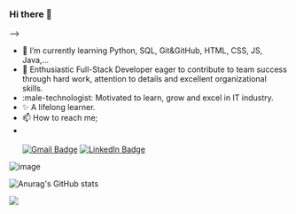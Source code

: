 ### Hi there 👋

<!--
**brkdkmn/brkdkmn** is a ✨ _special_ ✨ repository because its `README.md` (this file) appears on your GitHub profile.

Here are some ideas to get you started:

- 🔭 I’m currently working on ...
- 🌱 I’m currently learning ...
- 👯 I’m looking to collaborate on ...
- 🤔 I’m looking for help with ...
- 💬 Ask me about ...
- 📫 How to reach me: ...
- 😄 Pronouns: ...
- ⚡ Fun fact: ...
-->
-->
- :seedling: I’m currently learning Python, SQL, Git&GitHub, HTML, CSS, JS, Java,...
- :dancers: Enthusiastic Full-Stack Developer eager to contribute to team success through hard work, attention to details and excellent organizational skills.
- :male-technologist: Motivated to learn, grow and excel in IT industry.
- :sparkles: A lifelong learner.
- :mailbox: How to reach me;
- <br><br>
[![Gmail Badge](https://img.shields.io/badge/Gmail-D14836?style=for-the-badge&logo=gmail&logoColor=white)](https://mail.google.com/mail/u/0/?hl=tr&tf=cm&fs=1&to=bydkmnn@gmail.com)
[![LinkedIn Badge](https://img.shields.io/badge/LinkedIn-0077B5?style=for-the-badge&logo=linkedin&logoColor=white)](https://www.linkedin.com/in/burak-dikmen/)

![image](https://user-images.githubusercontent.com/81514530/125501140-6dcff449-c680-4e5b-9f8c-25da1d91a28d.png)

![Anurag's GitHub stats](https://github-readme-stats.vercel.app/api?username=brkdkmn&show_icons=true&theme=onedark)<br>

![](https://komarev.com/ghpvc/?username=brkdkmn)<br>
